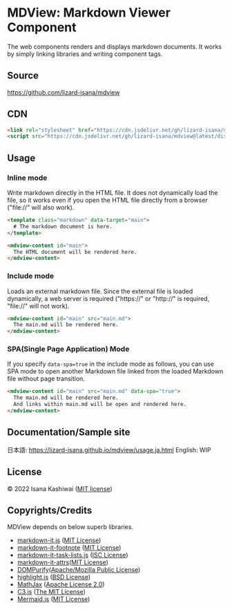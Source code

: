 # MDView: Markdown Viewer Component
The web components renders and displays markdown documents. It works by simply linking libraries and writing component tags.

## Source
https://github.com/lizard-isana/mdview

## CDN
```HTML
<link rel="stylesheet" href="https://cdn.jsdelivr.net/gh/lizard-isana/mdview@latest/dist/css/default.css">
<script src="https://cdn.jsdelivr.net/gh/lizard-isana/mdview@latest/dist/js/mdview.js"></script>
```

## Usage

### Inline mode
Write markdown directly in the HTML file. It does not dynamically load the file, so it works even if you open the HTML file directly from a browser ("file://" will also work).

```HTML
<template class="markdown" data-target="main">
  # The markdown document is here.
</template>

<mdview-content id="main">
  The HTML document will be rendered here.
</mdview-content>

```

### Include mode
Loads an external markdown file. Since the external file is loaded dynamically, a web server is required ("https://" or "http://" is required, "file://" will not work).

```HTML
<mdview-content id="main" src="main.md">
  The main.md will be rendered here.
</mdview-content>
```

### SPA(Single Page Application) Mode
If you specify `data-spa=true` in the include mode as follows, you can use SPA mode to open another Markdown file linked from the loaded Markdown file without page transition. 

```HTML
<mdview-content id="main" src="main.md" data-spa="true">
  The main.md will be rendered here.
  And links within main.md will be open and rendered here.
</mdview-content>
```

## Documentation/Sample site
日本語: https://lizard-isana.github.io/mdview/usage.ja.html
English: WIP


## License
© 2022 Isana Kashiwai ([MIT license](https://github.com/lizard-isana/mdview/blob/main/LICENSE))

## Copyrights/Credits
MDView depends on below superb libraries.
- [markdown-it.js](https://github.com/markdown-it/markdown-it) ([MIT License](https://github.com/markdown-it/markdown-it/blob/master/LICENSE))
- [markdown-it-footnote](https://github.com//markdown-it/markdown-it-footnote) ([MIT License](https://github.com/markdown-it/markdown-it-footnote/blob/master/LICENSE))
- [markdown-it-task-lists.js](https://github.com/revin/markdown-it-task-lists) ([ISC License](https://github.com/revin/markdown-it-task-lists/blob/master/LICENSE))
- [markdown-it-attrs](https://github.com/arve0/markdown-it-attrs)([MIT License](https://github.com/arve0/markdown-it-attrs/blob/master/LICENSE))
- [DOMPurify](https://github.com/cure53/DOMPurify)([Apache/Mozilla Public License](https://github.com/cure53/DOMPurify/blob/master/LICENSE))
- [highlight.js](https://highlightjs.org/) ([BSD License](https://github.com/highlightjs/highlight.js/blob/master/LICENSE))
- [MathJax](https://www.mathjax.org/) ([Apache License 2.0](https://github.com/mathjax/MathJax/blob/master/LICENSE))
- [C3.js](https://c3js.org/) ([The MIT License](https://github.com/c3js/c3/blob/master/LICENSE))
- [Mermaid.js](https://mermaid-js.github.io/) ([MIT License](https://github.com/mermaid-js/mermaid/blob/develop/LICENSE))
